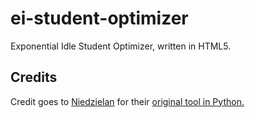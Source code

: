# ei-student-optimizer
Exponential Idle Student Optimizer, written in HTML5.

## Credits
Credit goes to [Niedzielan](https://github.com/Niedzielan) for their [original tool in Python.](https://github.com/Niedzielan/ExponentialIdleStudentOptimiser)
